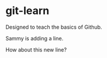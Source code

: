 # git-learn
Designed to teach the basics of Github.

Sammy is adding a line.

How about this new line?
